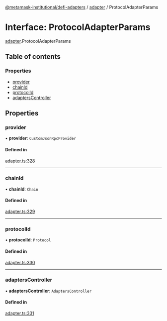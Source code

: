 [@metamask-institutional/defi-adapters](../README.md) / [adapter](../modules/adapter.md) / ProtocolAdapterParams

# Interface: ProtocolAdapterParams

[adapter](../modules/adapter.md).ProtocolAdapterParams

## Table of contents

### Properties

- [provider](adapter.ProtocolAdapterParams.md#provider)
- [chainId](adapter.ProtocolAdapterParams.md#chainid)
- [protocolId](adapter.ProtocolAdapterParams.md#protocolid)
- [adaptersController](adapter.ProtocolAdapterParams.md#adapterscontroller)

## Properties

### provider

• **provider**: `CustomJsonRpcProvider`

#### Defined in

[adapter.ts:328](https://github.com/consensys-vertical-apps/mmi-defi-adapters/blob/main/src/types/adapter.ts#L328)

___

### chainId

• **chainId**: `Chain`

#### Defined in

[adapter.ts:329](https://github.com/consensys-vertical-apps/mmi-defi-adapters/blob/main/src/types/adapter.ts#L329)

___

### protocolId

• **protocolId**: `Protocol`

#### Defined in

[adapter.ts:330](https://github.com/consensys-vertical-apps/mmi-defi-adapters/blob/main/src/types/adapter.ts#L330)

___

### adaptersController

• **adaptersController**: `AdaptersController`

#### Defined in

[adapter.ts:331](https://github.com/consensys-vertical-apps/mmi-defi-adapters/blob/main/src/types/adapter.ts#L331)
